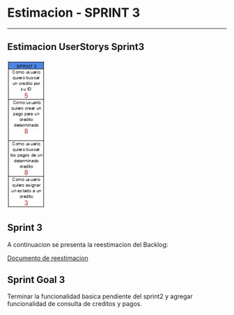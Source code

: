
# Estimacion - SPRINT 3
***

## Estimacion UserStorys Sprint3

![Grafico de tiempo de trabajo realizado](https://github.com/PLATYPUSCO007/CrediHogAR-Backend/blob/master/Iteraciones/Iteracion%202/Imagenes/Sprint3.JPG)


## Sprint 3 

A continuacion se presenta la reestimacion del Backlog:

[Documento de reestimacion](https://github.com/PLATYPUSCO007/CrediHogAR-Backend/blob/master/Iteraciones/Iteracion%202/Reestimacion/Reestimacion.pdf)
 

## Sprint Goal 3

Terminar la funcionalidad basica pendiente del sprint2 y agregar funcionalidad de consulta de creditos y pagos.
